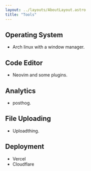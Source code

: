 ```yaml
---
layout: ../layouts/AboutLayout.astro
title: "Tools"
---
```


## Operating System
- Arch linux with a window manager.

## Code Editor
- Neovim and some plugins.


## Analytics
- posthog.


## File Uploading
- Uploadthing.

## Deployment
- Vercel
- Cloudflare
